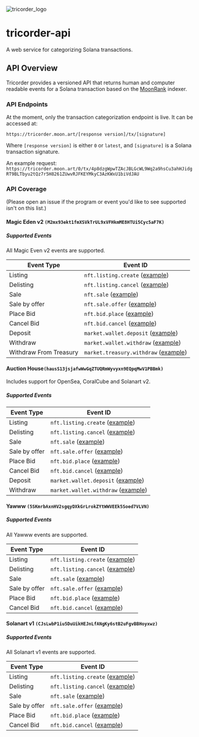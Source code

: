 ![tricorder_logo](https://user-images.githubusercontent.com/91814443/185467170-b718d518-21f6-4659-923a-7e11e62434c2.png)

# tricorder-api

A web service for categorizing Solana transactions.

## API Overview

Tricorder provides a versioned API that returns human and computer readable events for a Solana transaction based on the [MoonRank](https://moonrank.app/) indexer.

### API Endpoints

At the moment, only the transaction categorization endpoint is live. It can be accessed at:

`https://tricorder.moon.art/[response version]/tx/[signature]`

Where `[response version]` is either `0` or `latest`, and `[signature]` is a Solana transaction signature.

An example request:
 `https://tricorder.moon.art/0/tx/4p8dzgWpwTZAcJBLGcWL9Wq2a9hsCu3ahHJidgRT9BLTbyu2tQz7r5H8261ZUwvRJFKEYMkyC3AzKWxU1biVdJAU`

### API Coverage

(Please open an issue if the program or event you'd like to see supported isn't on this list.)

#### Magic Eden v2 `(M2mx93ekt1fmXSVkTrUL9xVFHkmME8HTUi5Cyc5aF7K)`

##### Supported Events

All Magic Even v2 events are supported. 

| Event Type | Event ID |
|--|--|
| Listing | `nft.listing.create` ([example](https://tricorder.moon.art/latest/tx/3Eg82bcpVFRu1HPqkNT5phciPknoEcyC9mnnws7dSWnrpxuYvm9Go6u1q6jrLL2yH76QZRztRpHFjajsG6WCnZ9V))|
| Delisting | `nft.listing.cancel` ([example](https://tricorder.moon.art/latest/tx/55DKkW41WdMtjFMGsyfN1Lv4o1ZyCwASy87mwT62PsxFqbSZum3f3caYkVXwgXzBQGsftJw2eoPJyJqHD5HczKQo))|
| Sale | `nft.sale` ([example](https://tricorder.moon.art/latest/tx/4p8dzgWpwTZAcJBLGcWL9Wq2a9hsCu3ahHJidgRT9BLTbyu2tQz7r5H8261ZUwvRJFKEYMkyC3AzKWxU1biVdJAU))|
| Sale by offer | `nft.sale.offer` ([example](https://tricorder.moon.art/latest/tx/27QXb5eFojKtJ64rzY6exjH9235Rbr5xr39FsQgqeJGaecgoNLk1nRpZNK8iUhBsu85H8UWEdtYfSLHWZ687d1Fu))|
| Place Bid | `nft.bid.place` ([example](https://tricorder.moon.art/latest/tx/gQ1Jh2XhEqqRH76Cm6FVxEoEnWdyWPwCiYNGBohp4AYnzhuhZZSPg3n6naQDcBCzuQTaxM6qBqmw7PftqWiLkbg))|
| Cancel Bid | `nft.bid.cancel` ([example](https://tricorder.moon.art/latest/tx/5FCwf3zHFP6DQ9YHrzDdGu7ufzfX3gAwVXyxLSoazyh71XLWWBhTdTYtjdREqv1eTXWBrJo1GYKhK18tiscw941Q))|
| Deposit | `market.wallet.deposit` ([example](https://tricorder.moon.art/latest/tx/4U5Z2nSTayMdWZcnsu3dr3rDX7uwKjGYxmDFQZAq9DkB26P4p6prz8p9u1V6Dt5GwfcqnhYiUzCgu8JBRH7fMGWa))|
| Withdraw | `market.wallet.withdraw` ([example](https://tricorder.moon.art/latest/tx/2enVjNUrNZ6PymB5dKZbZVVX82KoUSsR75jK8kewRt6Ka6DdjdUFJbpoHuZhA2mbBwupWwDvMZPYwKMeVSMhcU7o))|
| Withdraw From Treasury | `market.treasury.withdraw` ([example](https://tricorder.moon.art/latest/tx/2wXe2ihoiZz6ARuKEGZzq1Mn1fF22Tk5umGohXNvVZy4ay6KXvEfTD2bt1Ck4nardJwwjyuzbJjUnqByFpCUddJg))|


#### Auction House`(hausS13jsjafwWwGqZTUQRmWyvyxn9EQpqMwV1PBBmk)`

Includes support for OpenSea, CoralCube and Solanart v2.

##### Supported Events

| Event Type | Event ID |
|--|--|
| Listing | `nft.listing.create` ([example](https://tricorder.moon.art/latest/tx/38815K1Ewjn66XnQhZ84jqEzvmevDwC2gYnE2zpLCXLynZeAfoZFsFAzBPiMje1vZhWhxSr8XkuJWcb9DPRcc4VN))|
| Delisting | `nft.listing.cancel` ([example](https://tricorder.moon.art/latest/tx/5bwrQwU35H3uri6mQdu3i9JT1hU94oyrmGxw5UQWcmd9aZu93qyqvcA5gmL6VaD9fDuX65soaVD4dUqDFzVKGMm1))|
| Sale | `nft.sale` ([example](https://tricorder.moon.art/latest/tx/s3fRmDFz2TP5fnv4BQCujD57c7TgsBvby8DLLEJ8ffXcThwyZVX6bYrUNPm9w3VQbWnPBPZSL4L2oXj5yqwzy9C))|
| Sale by offer | `nft.sale.offer` ([example](https://tricorder.moon.art/latest/tx/27QXb5eFojKtJ64rzY6exjH9235Rbr5xr39FsQgqeJGaecgoNLk1nRpZNK8iUhBsu85H8UWEdtYfSLHWZ687d1Fu))|
| Place Bid | `nft.bid.place` ([example](https://tricorder.moon.art/latest/tx/2DW1Rm5XhnwbuDVxzFhcdS9JMA3iQuVdHKubJQRTWmo7vB6CrnzC9MiT5kPQpw9YqXcyychkjd7mPvtfGi9wb1Gj))|
| Cancel Bid | `nft.bid.cancel` ([example](https://tricorder.moon.art/latest/tx/4XJYD9WcyNasUrQCeUCKCfx4rSGUpbmpwCmodTvBtqHhtV3zd4phjo4AdzP312STdcr1RchsFt2zoyXa1LA6qxEi))|
| Deposit | `market.wallet.deposit` ([example](https://tricorder.moon.art/latest/tx/4U5Z2nSTayMdWZcnsu3dr3rDX7uwKjGYxmDFQZAq9DkB26P4p6prz8p9u1V6Dt5GwfcqnhYiUzCgu8JBRH7fMGWa))|
| Withdraw | `market.wallet.withdraw` ([example](https://tricorder.moon.art/latest/tx/2enVjNUrNZ6PymB5dKZbZVVX82KoUSsR75jK8kewRt6Ka6DdjdUFJbpoHuZhA2mbBwupWwDvMZPYwKMeVSMhcU7o))|


#### Yawww `(5SKmrbAxnHV2sgqyDXkGrLrokZYtWWVEEk5Soed7VLVN)`

##### Supported Events

All Yawww events are supported.

| Event Type | Event ID |
|--|--|
| Listing | `nft.listing.create` ([example](https://tricorder.moon.art/latest/tx/ttmMedGgHy9yZEeBJPkTdGg2SvCT4WYEDTo56mh5apnrZ1epjSjFpWFPphbkKUhKAyvCgUaSfgkTHKf9CcDz7bv))|
| Delisting | `nft.listing.cancel` ([example](https://tricorder.moon.art/latest/tx/5bR7R2JiRU8jZc1Xv7ajkJ25dvs5QV11szzvtkfQJoW6eYkdLw3cB2ABgiyRZqFwfAmyeBcf2adxnnUUW8vSajgj))|
| Sale | `nft.sale` ([example](https://tricorder.moon.art/latest/tx/5aoZMjzBaiRu1L1nDWBVPME68FktnFgfdeXoEHTytDzkiK85J8PWArzY8AReovJAQGK24agqSBbdz9ZtxnCWX1uc))|
| Sale by offer | `nft.sale.offer` ([example](https://tricorder.moon.art/latest/tx/4r7mbGHAxXmVTbtfvSqZpUN4K32CTS46P7RjVDi1MEasTu1xPkoWG74AtwdLoKF9DScuFYjZ5BymgcThQPxPQ4QH))|
| Place Bid | `nft.bid.place` ([example](https://tricorder.moon.art/latest/tx/35bB8y3Qw6qaaaRDw1M5LM7yG1SYTvr776oYy6WFzLdTDawWZiR5R8u7cCYe7ur5rgayGBmbpbC5tHBQYkAc4z7U))|
| Cancel Bid | `nft.bid.cancel` ([example](https://tricorder.moon.art/latest/tx/3P8SWL9vtfLRp9Yy7xY5W3jqJ8bCYyBCUZpJFHJNuFMDEjYUYrfs1epbYYYdpFtfY6nsLT38fKxDELuDhysLRrTQ))|

#### Solanart v1 `(CJsLwbP1iu5DuUikHEJnLfANgKy6stB2uFgvBBHoyxwz)`

##### Supported Events

All Solanart v1 events are supported.

| Event Type | Event ID |
|--|--|
| Listing | `nft.listing.create` ([example](https://tricorder.moon.art/latest/tx/5ugJyUu8shDVb66haLaLQBjqhHtQgTnpyAFxrE8r52WJvKsBk976xgyrx4VCunCaBpJDRED4heDpJGnFKVXwnvo1))|
| Delisting | `nft.listing.cancel` ([example](https://tricorder.moon.art/latest/tx/5wK232TBf7oiJ7Y9qqAmqnGa3jdzqMjVpMdqKdorLn56e7Ss2p6USszk2EYaQjULGKz6pFrBKMtF9E9BT9vBtGPv))|
| Sale | `nft.sale` ([example](https://tricorder.moon.art/latest/tx/5R3kJu7YJp8UFcqKjDowEmYifxZEwaWeriNPve598mPoLmmhbdA8KpGZXMNmpmyLbvjmRJFYGX1THCvDvokKUpYr))|
| Sale by offer | `nft.sale.offer` ([example](https://tricorder.moon.art/latest/tx/4XPpL39eWaxwtcZLt7aCMt4iYHEPXBVFF3dzS4GhZKZyTVpDYTfA8KueinHWbVnSuqtnM5U1EJd2RFCpqVvJvzRW))|
| Place Bid | `nft.bid.place` ([example](https://tricorder.moon.art/latest/tx/2mjNVYmzVJY5BiyvC18w5HdR5eAU3hzZ7dC5pVAUiDkYHQjEJKmmW5jGCFBMXp6XnVuYkDSV7HTbvTtFRJv4ryTJ))|
| Cancel Bid | `nft.bid.cancel` ([example](https://tricorder.moon.art/latest/tx/YWiNYW1E3K467ZHNyZv4yzeeJ3SJSc1295gU1hcwZtS2B7nQk8BoG526kwrYG2SQ8pt2FgGdcq8oPMnQ7Y2o5NW))|
